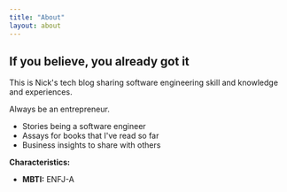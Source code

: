 ```yaml
---
title: "About"
layout: about
---
```


## If you believe, you already got it
This is Nick's tech blog sharing software engineering skill and knowledge and experiences.


Always be an entrepreneur.

- Stories being a software engineer
- Assays for books that I've read so far
- Business insights to share with others

**Characteristics:**

* **MBTI:** ENFJ-A

